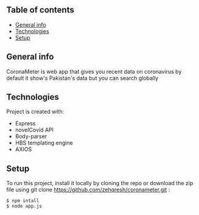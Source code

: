 ## Table of contents
* [General info](#general-info)
* [Technologies](#technologies)
* [Setup](#setup)

## General info
CoronaMeter is web app that gives you recent data on coronavirus by default it show's Pakistan's data but you can search globally
	
## Technologies
Project is created with:
* Express
* novelCovid API
* Body-parser
* HBS templating engine
* AXIOS
	
## Setup
To run this project, install it locally by cloning the repo or download the zip file using git clone https://github.com/zehqresh/coronameter.git :
```
$ npm intall
$ node app.js
```
